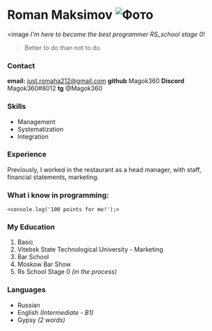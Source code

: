  # Roman Maksimov ![Фото](E:\Programming\RS_school\rsschool-cv\Me.jpg) 
<image 
*I'm here to become the best programmer RS_school stage 0!* 
> Better to do than not to do

### Contact 
**email:** just.romaha212@gmail.com
**github** Magok360
**Discord** Magok360#8012
**tg** @Magok360

### Skills
* Management
* Systematization
* Integration

### Experience
Previously, I worked in the
restaurant as a head manager, with staff, financial statements, marketing.

### What i know in programming:
    <console.log('100 points for me!');>

### My Education
1. Basic
2. Vitebsk State Technological University - Marketing
3. Bar School 
4. Moskow Bar Show
5. Rs School Stage 0 *(in the process)*

### Languages
- Russian
- English *(Intermediate - B1)*
- Gypsy *(2 words)*


